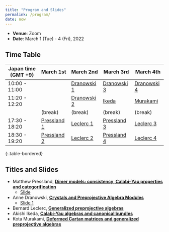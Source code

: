 ```yaml
---
title: "Program and Slides"
permalink: /program/
date: now
---
```


- **Venue**: Zoom
- **Date**: March 1 (Tue) - 4 (Fri), 2022

## Time Table


|Japan time (GMT +9)| March 1st | March 2nd | March 3rd | March 4th |
|---|---|---|---|---|
| 10:00 - 11:00 |  | [Dranowski 1](/ppacya/abstracts/#anne-dranowski) | [Dranowski 3](ppacya/abstracts/#anne-dranowski) | [Dranowski 4](/ppacya/abstracts/#anne-dranowski) |
| 11:20 - 12:20  |  | [Dranowski 2](/ppacya/abstracts/#anne-dranowski) | [Ikeda](/ppacya/abstracts/#akishi-ikeda) | [Murakami](/ppacya/abstracts/#kota-murakami) |
| | (break) | (break) | (break) | (break) |
| 17:30 - 18:20 | [Pressland 1](/ppacya/abstracts/#matthew-pressland) | [Leclerc 1](/ppacya/abstracts/#bernard-leclerc) | [Pressland 3](/ppacya/abstracts/#matthew-pressland) | [Leclerc 3](/ppacya/abstracts/#bernard-leclerc)
| 18:30 - 19:20 | [Pressland 2](/ppacya/abstracts/#matthew-pressland) | [Leclerc 2](/ppacya/abstracts/#bernard-leclerc) | [Pressland 4](/ppacya/abstracts/#matthew-pressland) | [Leclerc 4](/ppacya/abstracts/#bernard-leclerc)
{:.table-bordered}

## Titles and Slides

- Matthew Pressland, [**Dimer models: consistency, Calabi–Yau properties and categorification**](/ppacya/abstracts/#matthew-pressland)
  - [Slide](/ppacya/slides/Pressland-2022-03-01.pdf)
- Anne Dranowski, [**Crystals and Preprojective Algebra Modules**](/ppacya/abstracts/#anne-dranowski)
  - [Slide 1](/ppacya/slides/Dranowski-2022-03-02.pdf)
- Bernard Leclerc, [**Generalized preprojective algebras**](/ppacya/abstracts/#bernard-leclerc)
- Akishi Ikeda, [**Calabi-Yau algebras and canonical bundles**](/ppacya/abstracts/#akishi-ikeda)
- Kota Murakami, [**Deformed Cartan matrices and generalized preprojective algebras**](/ppacya/abstracts/#kota-murakami)
